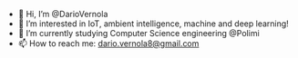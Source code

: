 - 👋 Hi, I’m @DarioVernola
- 👀 I’m interested in IoT, ambient intelligence, machine and deep learning!
- 🌱 I’m currently studying Computer Science engineering @Polimi
- 📫 How to reach me: dario.vernola8@gmail.com 

<!---
DarioVernola/DarioVernola is a ✨ special ✨ repository because its `README.md` (this file) appears on your GitHub profile.
You can click the Preview link to take a look at your changes.
--->

